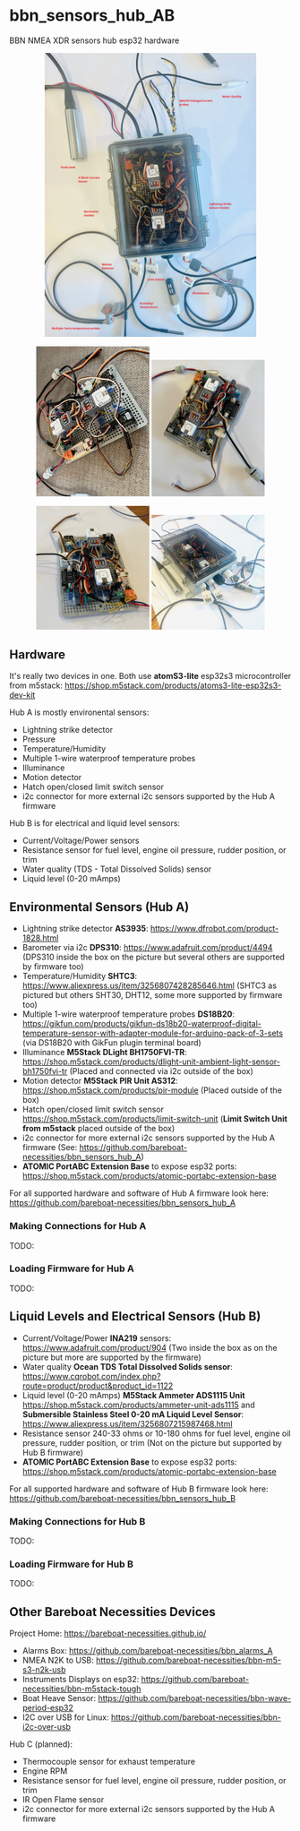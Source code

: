 # bbn_sensors_hub_AB
BBN NMEA XDR sensors hub esp32 hardware 

<p align="center">
<img src="./img/bbn_boat_sensors_hubAB_notes.jpg?raw=true" style="width: 75%; height: auto;" alt="BBN HubAB pic1" />
</p>

<p align="center">
<img src="./img/bbn_boat_sensors_hubAB_2.jpg?raw=true" style="width: 40%; height: auto;" alt="BBN HubAB pic3" />
<img src="./img/bbn_boat_sensors_hubAB_3.jpg?raw=true" style="width: 40%; height: auto;" alt="BBN HubAB pic2" />
</p>

<p align="center">
<img src="./img/bbn_boat_sensors_hubAB_5.jpg?raw=true" style="width: 40%; height: auto;" alt="BBN HubAB pic5" />
<img src="./img/bbn_boat_sensors_hubAB_10.jpg?raw=true" style="width: 40%; height: auto;" alt="BBN HubAB pic4" />
</p>

## Hardware

It's really two devices in one. Both use __atomS3-lite__ esp32s3 microcontroller from m5stack: https://shop.m5stack.com/products/atoms3-lite-esp32s3-dev-kit

Hub A is mostly environental sensors:

- Lightning strike detector
- Pressure
- Temperature/Humidity
- Multiple 1-wire waterproof temperature probes
- Illuminance
- Motion detector
- Hatch open/closed limit switch sensor
- i2c connector for more external i2c sensors supported by the Hub A firmware

Hub B is for electrical and liquid level sensors:

- Current/Voltage/Power sensors
- Resistance sensor for fuel level, engine oil pressure, rudder position, or trim
- Water quality (TDS - Total Dissolved Solids) sensor
- Liquid level (0-20 mAmps)

## Environmental Sensors (Hub A)

- Lightning strike detector __AS3935__: https://www.dfrobot.com/product-1828.html
- Barometer via i2c __DPS310__: https://www.adafruit.com/product/4494 (DPS310 inside the box on the picture but several others are supported by firmware too)   
- Temperature/Humidity __SHTC3__: https://www.aliexpress.us/item/3256807428285646.html (SHTC3 as pictured but others SHT30, DHT12, some more supported by firmware too)
- Multiple 1-wire waterproof temperature probes __DS18B20__: https://gikfun.com/products/gikfun-ds18b20-waterproof-digital-temperature-sensor-with-adapter-module-for-arduino-pack-of-3-sets (via DS18B20 with GikFun plugin terminal board)
- Illuminance __M5Stack DLight BH1750FVI-TR__: https://shop.m5stack.com/products/dlight-unit-ambient-light-sensor-bh1750fvi-tr (Placed and connected via i2c outside of the box)
- Motion detector __M5Stack PIR Unit AS312__: https://shop.m5stack.com/products/pir-module (Placed outside of the box)
- Hatch open/closed limit switch sensor https://shop.m5stack.com/products/limit-switch-unit (__Limit Switch Unit from m5stack__ placed outside of the box)
- i2c connector for more external i2c sensors supported by the Hub A firmware (See: https://github.com/bareboat-necessities/bbn_sensors_hub_A)
- __ATOMIC PortABC Extension Base__ to expose esp32 ports: https://shop.m5stack.com/products/atomic-portabc-extension-base

For all supported hardware and software of Hub A firmware look here:   https://github.com/bareboat-necessities/bbn_sensors_hub_A

### Making Connections for Hub A

TODO:

### Loading Firmware for Hub A

TODO:



## Liquid Levels and Electrical Sensors (Hub B)

- Current/Voltage/Power __INA219__ sensors: https://www.adafruit.com/product/904 (Two inside the box as on the picture but more are supported by the firmware)
- Water quality __Ocean TDS Total Dissolved Solids sensor__:  https://www.cqrobot.com/index.php?route=product/product&product_id=1122
- Liquid level (0-20 mAmps) __M5Stack Ammeter ADS1115 Unit__ https://shop.m5stack.com/products/ammeter-unit-ads1115 and __Submersible Stainless Steel 0-20 mA Liquid Level Sensor__: https://www.aliexpress.us/item/3256807215987468.html
- Resistance sensor 240-33 ohms or 10-180 ohms for fuel level, engine oil pressure, rudder position, or trim (Not on the picture but supported by Hub B firmware)
- __ATOMIC PortABC Extension Base__ to expose esp32 ports: https://shop.m5stack.com/products/atomic-portabc-extension-base

For all supported hardware and software of Hub B firmware look here:   https://github.com/bareboat-necessities/bbn_sensors_hub_B

### Making Connections for Hub B

TODO:

### Loading Firmware for Hub B

TODO:



## Other Bareboat Necessities Devices

Project Home:  https://bareboat-necessities.github.io/


- Alarms Box: https://github.com/bareboat-necessities/bbn_alarms_A
- NMEA N2K to USB: https://github.com/bareboat-necessities/bbn-m5-s3-n2k-usb
- Instruments Displays on esp32: https://github.com/bareboat-necessities/bbn-m5stack-tough
- Boat Heave Sensor: https://github.com/bareboat-necessities/bbn-wave-period-esp32
- I2C over USB for Linux: https://github.com/bareboat-necessities/bbn-i2c-over-usb


Hub C (planned):

- Thermocouple sensor for exhaust temperature
- Engine RPM
- Resistance sensor for fuel level, engine oil pressure, rudder position, or trim
- IR Open Flame sensor
- i2c connector for more external i2c sensors supported by the Hub A firmware

